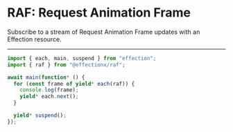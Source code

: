 # RAF: Request Animation Frame

Subscribe to a stream of Request Animation Frame updates with an Effection
resource.

---

```ts
import { each, main, suspend } from "effection";
import { raf } from "@effectionx/raf";

await main(function* () {
  for (const frame of yield* each(raf)) {
    console.log(frame);
    yield* each.next();
  }

  yield* suspend();
});
```
